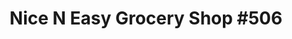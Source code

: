 ---
title: "Nice N Easy Grocery Shop #506"
url: /chittenango/nice-n-easy-grocery-shop-506/
shop: Lebensmittel
---
